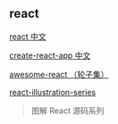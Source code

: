 ## react

[react 中文](http://react.caibaojian.com.cn/)

[create-react-app 中文](https://create-react-app.bootcss.com/)

[awesome-react （轮子集）](https://github.com/enaqx/awesome-react)

[react-illustration-series](https://github.com/7kms/react-illustration-series)

> 图解 React 源码系列

